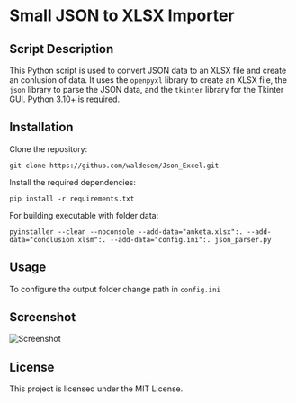 # Small JSON to XLSX Importer

## Script Description
This Python script is used to convert JSON data to an XLSX file and create an conlusion of data.
It uses the `openpyxl` library to create an XLSX file, the `json` library to parse the JSON data, and the `tkinter` library for the Tkinter GUI.
Python 3.10+ is required.

## Installation
Clone the repository: 
```
git clone https://github.com/waldesem/Json_Excel.git
````
Install the required dependencies: 
```
pip install -r requirements.txt
````
For building executable with folder data: 
```
pyinstaller --clean --noconsole --add-data="anketa.xlsx":. --add-data="conclusion.xlsm":. --add-data="config.ini":. json_parser.py
```

## Usage
To configure the output folder change path in `config.ini`

## Screenshot
![Screenshot](screenshot.png)

## License
This project is licensed under the MIT License.